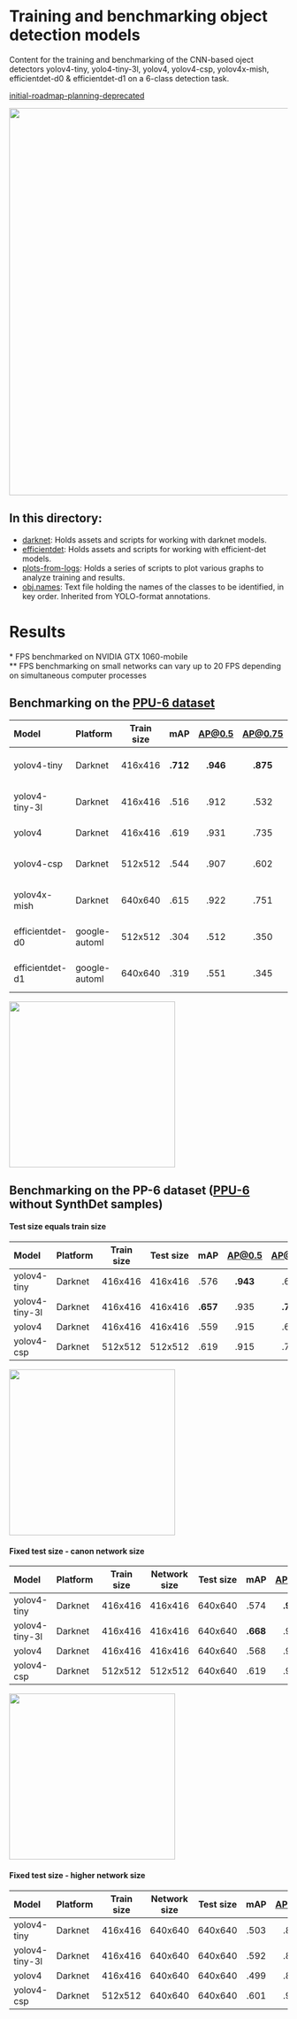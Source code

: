 # Training and benchmarking object detection models
Content for the training and benchmarking of the CNN-based oject detectors yolov4-tiny, yolo4-tiny-3l, yolov4, yolov4-csp, yolov4x-mish, efficientdet-d0 & efficientdet-d1 on a 6-class detection task.

[initial-roadmap-planning-deprecated](https://user-images.githubusercontent.com/63670587/112643820-1029e200-8e45-11eb-8b6b-9b7c048f374d.png)

<img src="https://user-images.githubusercontent.com/63670587/112826240-02ff3400-908d-11eb-8a42-51dafbdc650d.png" height="700">


##  In this directory:
- [darknet][]: Holds assets and scripts for working with darknet models. 
- [efficientdet][]: Holds assets and scripts for working with efficient-det models.
- [plots-from-logs][]: Holds a series of scripts to plot various graphs to analyze training and results.
- [obj.names][]: Text file holding the names of the classes to be identified, in key order. Inherited from YOLO-format annotations.

[darknet]: https://github.com/solder-fumes-asthma/sub-t/tree/master/training-and-benchmarking/darknet
[efficientdet]: https://github.com/solder-fumes-asthma/sub-t/tree/master/training-and-benchmarking/efficientdet
[plots-from-logs]: https://github.com/solder-fumes-asthma/sub-t/tree/master/training-and-benchmarking/plots-from-logs
[obj.names]: https://github.com/solder-fumes-asthma/sub-t/blob/master/training-and-benchmarking/obj.names



# Results
\* FPS benchmarked on NVIDIA GTX 1060-mobile  
\*\* FPS benchmarking on small networks can vary up to 20 FPS depending on simultaneous computer processes

## Benchmarking on the [PPU-6 dataset](https://drive.google.com/file/d/1D-oBYlsD2c4dWnMyhtav1_mYnqfNK-ep/view?usp=sharing)

| Model           | Platform    | Train size | mAP |AP@0.5|AP@0.75| FPS | Files + demo |
|:-------------   |:------      | :---------:|:---:|:----:|:-----:|:---:|:------ |
| yolov4-tiny     |Darknet      | 416x416    |**.712** | **.946** | **.875**  |**197**  |[yolov4-tiny-416-6][]|
| yolov4-tiny-3l  |Darknet      | 416x416    |.516 | .912 | .532  |182  |[yolov4-tiny-3l-416-6][]|
| yolov4          |Darknet      | 416x416    |.619 | .931 | .735  |28   |[yolov4-416-6][]|
| yolov4-csp      |Darknet      | 512x512    |.544 | .907 | .602  |26   |[yolov4-csp-512-6][]|
| yolov4x-mish    |Darknet      | 640x640    |.615 | .922 | .751  |9    |[yolov4x-mish-640-6][]|
| efficientdet-d0 |google-automl| 512x512    |.304 | .512 | .350  |51   |[effdet-d0-512-6][]|
| efficientdet-d1 |google-automl| 640x640    |.319 | .551 | .345  |23   |[effdet-d1-640-6][]|

[yolov4-tiny-416-6]: https://drive.google.com/file/d/1kGqmUowvL5ePiV0n4fvkYvy-2fD0FYwi/view?usp=sharing
[yolov4-tiny-3l-416-6]: https://drive.google.com/file/d/1qCwnTSipnOD12DV5JW_GnpsAzX_MVxtB/view?usp=sharing
[yolov4-416-6]: https://drive.google.com/file/d/1gs-wTb1AA3CxVfU7_mv0UDrvLsM0IHDT/view?usp=sharing
[yolov4-csp-512-6]: https://drive.google.com/file/d/1GzztGVBPQjT8sqj8udEfFVUCaF6gCEX-/view?usp=sharing
[yolov4x-mish-640-6]: https://drive.google.com/file/d/1F4Fv2ENhwJ_QtK_FDB84PO1oP7ZiImJ_/view?usp=sharing
[effdet-d0-512-6]: https://drive.google.com/file/d/1ngbk1b-gYV6nHC40hP6jXGsUmyMzChUM/view?usp=sharing
[effdet-d1-640-6]: https://drive.google.com/file/d/1OV69bZeyq9pfkXmlMrGG4KsfX4ZMMQpD/view?usp=sharing

<img src="https://user-images.githubusercontent.com/63670587/113900765-74965b00-97ce-11eb-9e17-be0ff010c8b4.png" height="300">


## Benchmarking on the PP-6 dataset ([PPU-6](https://drive.google.com/file/d/1D-oBYlsD2c4dWnMyhtav1_mYnqfNK-ep/view?usp=sharing) without SynthDet samples)

#### Test size equals train size
| Model           | Platform    | Train size |Test size| mAP      |AP@0.5|AP@0.75| FPS |
|:-------------   |:------      | :---------:|:-------:| :---:    |:---:|:----:|:-----:|
| yolov4-tiny     |Darknet      | 416x416    | 416x416 |   .576   | **.943** | .628  |**184** | 
| yolov4-tiny-3l  |Darknet      | 416x416    | 416x416 | **.657** | .935 | **.798**  |183  |  
| yolov4          |Darknet      | 416x416    | 416x416 |   .559   | .915 | .644  |28   |
| yolov4-csp      |Darknet      | 512x512    | 512x512 |   .619   | .915 | .763  |26   |  

<img src="https://user-images.githubusercontent.com/63670587/113900759-73652e00-97ce-11eb-978c-cb6c536b9172.png" height="300">

#### Fixed test size - canon network size
| Model           | Platform    | Train size |Network size | Test size| mAP |AP@0.5|AP@0.75| FPS |
|:-------------   |:------      | :---------:|:-------:    |:-------:| :---:|:---:|:----:|:-----:|
| yolov4-tiny     |Darknet      | 416x416    | 416x416     | 640x640 | .574 | **.946** | .628  |**194** | 
| yolov4-tiny-3l  |Darknet      | 416x416    | 416x416     | 640x640 | **.668** | .937 | **.818**  | 173  |  
| yolov4          |Darknet      | 416x416    | 416x416     | 640x640 |  .568 | .915 | .648  |28   |
| yolov4-csp      |Darknet      | 512x512    | 512x512     | 640x640 | .619 | .911 | .711  |26   |

<img src="https://user-images.githubusercontent.com/63670587/113900764-73fdc480-97ce-11eb-9629-cebc75e1ad7b.png" height="300">


#### Fixed test size - higher network size
| Model           | Platform    | Train size | Network size |Test size| mAP |AP@0.5|AP@0.75| FPS |
|:-------------   |:------      | :---------:|:-------:     |:-------:| :---:|:---:|:----:|:-----:|
| yolov4-tiny     |Darknet      | 416x416    | 640x640      |640x640  | .503 | .897 | .519 | 102  | 
| yolov4-tiny-3l  |Darknet      | 416x416    | 640x640      |640x640  | .592 | .896 | .722 | 97   |  
| yolov4          |Darknet      | 416x416    | 640x640      |640x640  | .499 | .874 | .513 | 13   |
| yolov4-csp      |Darknet      | 512x512    | 640x640      |640x640  | .601 | .914 | .718 | 16   |



